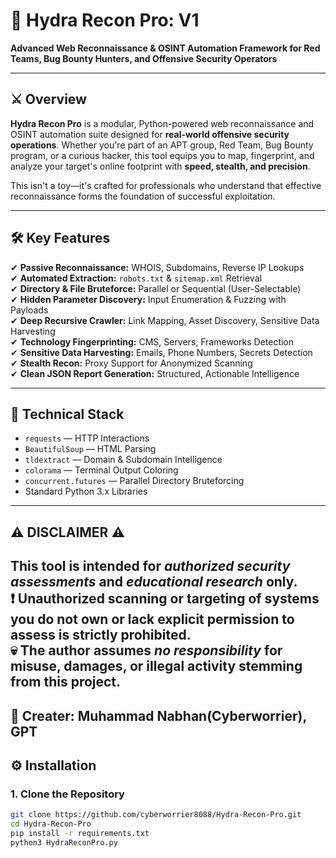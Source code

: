 # 🐍 Hydra Recon Pro: V1

**Advanced Web Reconnaissance & OSINT Automation Framework for Red Teams, Bug Bounty Hunters, and Offensive Security Operators**  

---

## ⚔️ Overview  

**Hydra Recon Pro** is a modular, Python-powered web reconnaissance and OSINT automation suite designed for **real-world offensive security operations**. Whether you're part of an APT group, Red Team, Bug Bounty program, or a curious hacker, this tool equips you to map, fingerprint, and analyze your target's online footprint with **speed, stealth, and precision**.  

This isn't a toy—it's crafted for professionals who understand that effective reconnaissance forms the foundation of successful exploitation.  

---

## 🛠️ Key Features  

✔ **Passive Reconnaissance:** WHOIS, Subdomains, Reverse IP Lookups  
✔ **Automated Extraction:** `robots.txt` & `sitemap.xml` Retrieval  
✔ **Directory & File Bruteforce:** Parallel or Sequential (User-Selectable)  
✔ **Hidden Parameter Discovery:** Input Enumeration & Fuzzing with Payloads  
✔ **Deep Recursive Crawler:** Link Mapping, Asset Discovery, Sensitive Data Harvesting  
✔ **Technology Fingerprinting:** CMS, Servers, Frameworks Detection  
✔ **Sensitive Data Harvesting:** Emails, Phone Numbers, Secrets Detection  
✔ **Stealth Recon:** Proxy Support for Anonymized Scanning  
✔ **Clean JSON Report Generation:** Structured, Actionable Intelligence  

---

## 🧩 Technical Stack  

- `requests` — HTTP Interactions  
- `BeautifulSoup` — HTML Parsing  
- `tldextract` — Domain & Subdomain Intelligence  
- `colorama` — Terminal Output Coloring  
- `concurrent.futures` — Parallel Directory Bruteforcing  
- Standard Python 3.x Libraries  

---
## ⚠️ DISCLAIMER ⚠️  

**This tool is intended for _authorized security assessments_ and _educational research_ only.**  
**❗ Unauthorized scanning or targeting of systems you do not own or lack explicit permission to assess is strictly prohibited.**  
**💀 The author assumes _no responsibility_ for misuse, damages, or illegal activity stemming from this project.**
---
## 🤗 Creater: Muhammad Nabhan(Cyberworrier), GPT
## ⚙️ Installation  

### 1. Clone the Repository  

```bash  
git clone https://github.com/cyberworrier8088/Hydra-Recon-Pro.git  
cd Hydra-Recon-Pro
pip install -r requirements.txt
python3 HydraReconPro.py

